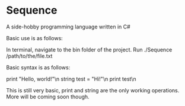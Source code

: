 # Sequence
A side-hobby programming language written in C#

Basic use is as follows:

In terminal, navigate to the bin folder of the project. Run ./Sequence /path/to/the/file.txt

Basic syntax is as follows:

print "Hello, world!"\n
string test = "Hi!"\n
print test\n

This is still very basic, print and string are the only working operations. More will be coming soon though.
